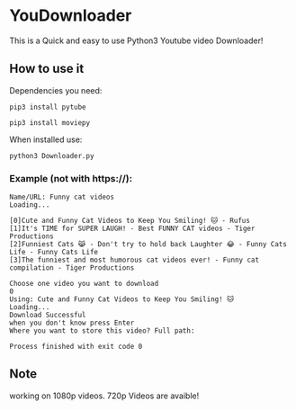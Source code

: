 # YouDownloader

This is a Quick and easy to use Python3 Youtube video Downloader!

## How to use it

Dependencies you need:

`pip3 install pytube`

`pip3 install moviepy`

When installed use:

`python3 Downloader.py`

### Example (not with https://):

```
Name/URL: Funny cat videos
Loading...
 
[0]Cute and Funny Cat Videos to Keep You Smiling! 🐱 - Rufus
[1]It's TIME for SUPER LAUGH! - Best FUNNY CAT videos - Tiger Productions
[2]Funniest Cats 😹 - Don't try to hold back Laughter 😂 - Funny Cats Life - Funny Cats Life
[3]The funniest and most humorous cat videos ever! - Funny cat compilation - Tiger Productions
 
Choose one video you want to download
0
Using: Cute and Funny Cat Videos to Keep You Smiling! 🐱
Loading...
Download Successful
when you don't know press Enter
Where you want to store this video? Full path: 

Process finished with exit code 0

```


## Note
working on 1080p videos.
720p Videos are avaible!

